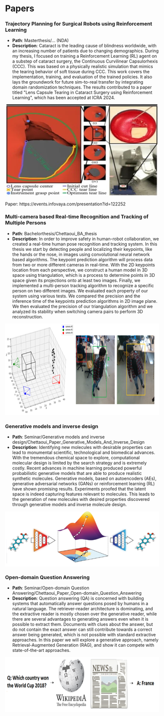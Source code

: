# Papers

### Trajectory Planning for Surgical Robots using Reinforcement Learning
- __Path__: Masterthesis/... (NDA)  
- __Description__: Cataract is the leading cause of blindness worldwide, with an increasing number of patients due to changing demographics. During my thesis, I focused on training a Reinforcement Learning (RL) agent on a substep of cataract surgery, the Continuous Curvilinear Capsulorhexis (CCC). This was based on a physically realistic simulation that mimics the tearing behavior of soft tissue during CCC. This work covers the implementation, training, and evaluation of the trained policies. It also lays the groundwork for future sim-to-real transfer by integrating domain randomization techniques. The results contributed to a paper titled "Lens Capsule Tearing in Cataract Surgery using Reinforcement Learning", which has been accepted at ICRA 2024. 

<p align="center">
  <img width="800" height="300" src="images/MA.png">
</p>
Paper: https://events.infovaya.com/presentation?id=122252

### Multi-camera based Real-time Recognition and Tracking of Multiple Persons
- __Path__: Bachelorthesis/Chettaoui_BA_thesis  
- __Description__: In order to improve safety in human-robot collaboration, we created a real-time human pose recognition and tracking system. In this thesis we start by detecting people and localizing their keypoints, like the hands or the nose, in images using convolutional neural network based algorithms. The keypoint prediction algorithm will process data from two or more different cameras in real-time. With the 2D keypoints location from each perspective, we construct a human model in 3D space using triangulation, which is a process to determine points in 3D space given its projections onto at least two images. Finally, we implemented a multi-person tracking algorithm to recognize a specific person on two different images. We evaluated each property of our system using various tests. We compared the precision and the inference time of the keypoints prediction algorithms in 2D image plane. We then evaluated the precision of our triangulation algorithm and we analyzed its stability when switching camera pairs to perform 3D reconstruction.


<p align="center">
  <img width="800" height="300" src="images/BA.png">
</p>


### Generative models and inverse design
- __Path__: Seminar/Generative models and inverse design/Chettaoui_Paper_Generative_Models_And_Inverse_Design  
- __Description__: Identifying new molecules with desirable properties can lead to monumental scientific, technological
and biomedical advances. With the tremendous chemical space to explore, computational
molecular design is limited by the search strategy and is extremely costly. Recent
advances in machine learning produced powerful probabilistic generative models that are able
to produce realistic synthetic molecules. Generative models, based on autoencoders (AEs),
generative adversarial networks (GANs) or reinforcement learning (RL) have shown promising
results. Experiments proofed that the latent space is indeed capturing features relevant to
molecules. This leads to the generation of new molecules with desired properties discovered
through generative models and inverse molecule design.

<p align="center">
  <img width="550" height="180" src="images/GMID.png">
</p>

### Open-domain Question Answering
- __Path__: Seminar/Open-domain Question Answering/Chettaoui_Paper_Open-domain_Question_Answering  
- __Description__: Question answering (QA) is concerned with building systems that automatically answer
questions posed by humans in a natural language.
The retriever-reader architecture is dominating,
and the extractive reader is mostly chosen
over the generative reader, while there are
several advantages to generating answers even
when it is possible to extract them. Documents
with clues about the answer, but do not contain
the exact answer can still contribute towards a
correct answer being generated, which is not
possible with standard extractive approaches.
In this paper we will explore a generative approach,
namely Retrieval-Augmented Generation
(RAG), and show it can compete with
state-of-the-art approaches.

<p align="center">
  <img width="550" height="180" src="images/QA.png">
</p>

